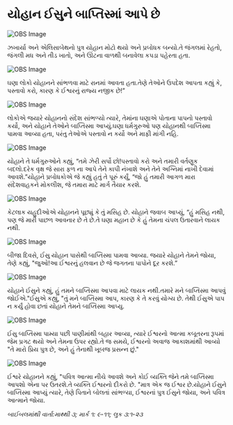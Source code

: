 # યોહાન ઈસુને બાપ્તિસ્માં આપે છે

![OBS Image](https://cdn.door43.org/obs/jpg/360px/obs-en-24-01.jpg)

ઝખાર્યા અને એલિસાબેથનો પુત્ર યોહાન મોટો થયો અને પ્રબોધક બન્યો.તે જંગલમાં રેહતો, જંગલી મધ અને તીડ ખાતો, અને ઊંટના વાળથી બનાવેલા કપડા પહેરતા હતા.

![OBS Image](https://cdn.door43.org/obs/jpg/360px/obs-en-24-02.jpg)

ઘણા લોકો યોહાનને સાંભળવા માટે રાનમાં આવતા હતા.તેણે તેઓને ઉપદેશ આપતા કહ્યું કે, પસ્તાવો કરો, કારણ કે ઈશ્વરનું રાજ્ય નજીક છે!”

![OBS Image](https://cdn.door43.org/obs/jpg/360px/obs-en-24-03.jpg)

લોકોએ જયારે યોહાનનો સંદેશ સાંભળ્યો ત્યારે, તેમાંના ઘણાએ પોતાના પાપનો પસ્તાવો કર્યો, અને યોહાને તેઓને બાપ્તિસ્મા આપ્યું.ઘણા ધર્મગુરુઓ પણ યોહાનથી બાપ્તિસ્મા પામવા આવ્યા હતા, પરંતુ તેઓએ પસ્તાવો ન કર્યો અને માફી માંગી નહિ.

![OBS Image](https://cdn.door43.org/obs/jpg/360px/obs-en-24-04.jpg)

યોહાને તે ધર્મગુરુઓને કહ્યું, “તમે ઝેરી સર્પો છો!પસ્તાવો કરો અને તમારી વર્તણૂક બદલો.દરેક વૃક્ષ જે સારા ફળ ના આપે તેને કાપી નંખાશે અને તેને અગ્નિમાં નાખી દેવામાં આવશે.”યોહાને પ્રબોધકોએ જે કહ્યું હતું તે પૂરું કર્યું, “જો હું તમારી આગળ મારા સંદેશવાહકને મોકલીશ, જે તમારા માટે માર્ગ તૈયાર કરશે.

![OBS Image](https://cdn.door43.org/obs/jpg/360px/obs-en-24-05.jpg)

કેટલાક યહુદીઓએ યોહાનને પૂછ્યું કે તું મસિહ છે. યોહાને જવાબ આપ્યું, “હું મસિહ નથી, પણ જે મારી પાછળ આવનાર છે તે છે.તે ઘણા મહાન છે કે હું તેમના ચંપલ ઉતારવાને લાયક નથી. 

![OBS Image](https://cdn.door43.org/obs/jpg/360px/obs-en-24-06.jpg)

બીજા દિવસે, ઈસુ યોહાન પાસેથી બાપ્તિસ્મા પામવા આવ્યા. જયારે યોહાને તેમને જોયા, તેણે કહ્યું, "જુઓ!આ ઈશ્વરનું હલવાન છે જે જગતના પાપોને દૂર કરશે.”

![OBS Image](https://cdn.door43.org/obs/jpg/360px/obs-en-24-07.jpg)

યોહાને ઈસુને કહ્યું, હું તમને બાપ્તિસ્મા આપવા માટે લાયક નથી.તમારે મને બાપ્તિસ્મા આપવું જોઈએ."ઈસુએ કહ્યું, "તું મને બાપ્તિસ્મા આપ, કારણ કે તે કરવું યોગ્ય છે. તેથી ઈસુએ પાપ ન કર્યું હોવા છતાં યોહાને તેમને બાપ્તિસ્મા આપ્યુ.  

![OBS Image](https://cdn.door43.org/obs/jpg/360px/obs-en-24-08.jpg)

ઈસુ બાપ્તિસ્મા પામ્યા પછી પાણીમાંથી બહાર આવ્યા, ત્યારે ઈશ્વરનો આત્મા કબૂતરના રૂપમાં જેમ પ્રગટ થયો અને તેમના ઉપર રહ્યો.તે જ સમયે, ઈશ્વરનો અવાજ આકાશમાંથી આવ્યો "તે મારો પ્રિય પુત્ર છે, અને હું તેનાથી ખૂબજ પ્રસન્ન છું."

![OBS Image](https://cdn.door43.org/obs/jpg/360px/obs-en-24-09.jpg)

ઈશ્વરે યોહાનને કહ્યું, "પવિત્ર આત્મા નીચે આવશે અને કોઈ વ્યક્તિ જેને તમે બાપ્તિસ્મા આપશો એના પર ઉતરશે.તે વ્યક્તિ ઈશ્વરનો દીકરો છે. "માત્ર એક જ ઈશ્વર છે.યોહાને ઈસુને બાપ્તિસ્મા આપ્યું ત્યારે, તેણે પિતાને બોલતાં સાંભળ્યા, ઈશ્વરનાં પુત્ર ઈસુને જોયા, અને પવિત્ર આત્માને જોયા.

_બાઈબલમાંથી વાર્તા:માથ્થી ૩; માર્ક ૧: ૯-૧૧; લુક ૩:૧-૨૩_